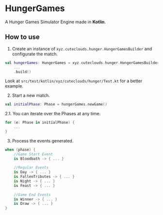# HungerGames
A Hunger Games Simulator Engine made in **Kotlin**.


## How to use

1. Create an instance of `xyz.cuteclouds.hunger.HungerGamesBuilder` and configurate the match.

```kotlin
val hungerGames: HungerGames = xyz.cuteclouds.hunger.HungerGamesBuilder()
    ...
    .build()
```

Look at ``src/test/kotlin/xyz/cuteclouds/hunger/Test.kt`` for a better example.

2. Start a new match.

```kotlin
val initialPhase: Phase = hungerGames.newGame()
```

2.1. You can iterate over the Phases at any time.

```kotlin
for (e: Phase in initialPhase) {
    ...
}
```

3. Process the events generated.

```kotlin
when (phase) {
    //Game Start Event
    is Bloodbath -> { ... }
    
    //Regular Events
    is Day -> { ... }
    is FallenTributes -> { ... }
    is Night -> { ... }
    is Feast -> { ... }
    
    //Game End Events
    is Winner -> { ... }
    is Draw -> { ... }
}
```